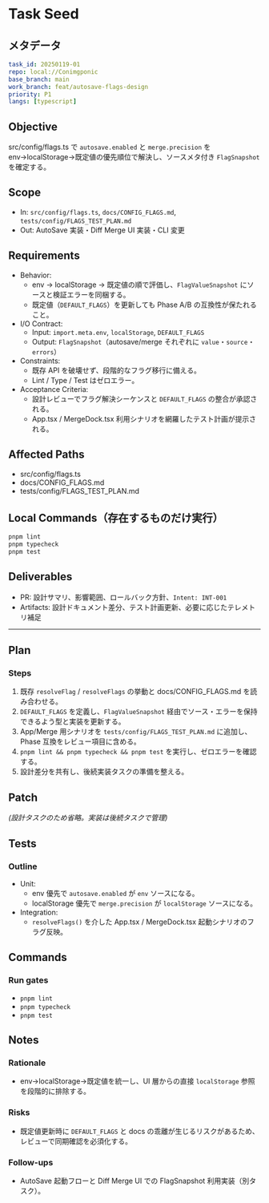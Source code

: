 # Task Seed

## メタデータ

```yaml
task_id: 20250119-01
repo: local://Conimgponic
base_branch: main
work_branch: feat/autosave-flags-design
priority: P1
langs: [typescript]
```

## Objective

src/config/flags.ts で `autosave.enabled` と `merge.precision` を env→localStorage→既定値の優先順位で解決し、ソースメタ付き `FlagSnapshot` を確定する。

## Scope

- In: `src/config/flags.ts`, `docs/CONFIG_FLAGS.md`, `tests/config/FLAGS_TEST_PLAN.md`
- Out: AutoSave 実装・Diff Merge UI 実装・CLI 変更

## Requirements

- Behavior:
  - env → localStorage → 既定値の順で評価し、`FlagValueSnapshot` にソースと検証エラーを同梱する。
  - 既定値（`DEFAULT_FLAGS`）を更新しても Phase A/B の互換性が保たれること。
- I/O Contract:
  - Input: `import.meta.env`, `localStorage`, `DEFAULT_FLAGS`
  - Output: `FlagSnapshot`（autosave/merge それぞれに `value`・`source`・`errors`）
- Constraints:
  - 既存 API を破壊せず、段階的なフラグ移行に備える。
  - Lint / Type / Test はゼロエラー。
- Acceptance Criteria:
  - 設計レビューでフラグ解決シーケンスと `DEFAULT_FLAGS` の整合が承認される。
  - App.tsx / MergeDock.tsx 利用シナリオを網羅したテスト計画が提示される。

## Affected Paths

- src/config/flags.ts
- docs/CONFIG_FLAGS.md
- tests/config/FLAGS_TEST_PLAN.md

## Local Commands（存在するものだけ実行）

```bash
pnpm lint
pnpm typecheck
pnpm test
```

## Deliverables

- PR: 設計サマリ、影響範囲、ロールバック方針、`Intent: INT-001`
- Artifacts: 設計ドキュメント差分、テスト計画更新、必要に応じたテレメトリ補足

---

## Plan

### Steps

1) 既存 `resolveFlag` / `resolveFlags` の挙動と docs/CONFIG_FLAGS.md を読み合わせる。
2) `DEFAULT_FLAGS` を定義し、`FlagValueSnapshot` 経由でソース・エラーを保持できるよう型と実装を更新する。
3) App/Merge 用シナリオを `tests/config/FLAGS_TEST_PLAN.md` に追加し、Phase 互換をレビュー項目に含める。
4) `pnpm lint && pnpm typecheck && pnpm test` を実行し、ゼロエラーを確認する。
5) 設計差分を共有し、後続実装タスクの準備を整える。

## Patch

_(設計タスクのため省略。実装は後続タスクで管理)_

## Tests

### Outline

- Unit:
  - env 優先で `autosave.enabled` が `env` ソースになる。
  - localStorage 優先で `merge.precision` が `localStorage` ソースになる。
- Integration:
  - `resolveFlags()` を介した App.tsx / MergeDock.tsx 起動シナリオのフラグ反映。

## Commands

### Run gates

- `pnpm lint`
- `pnpm typecheck`
- `pnpm test`

## Notes

### Rationale

- env→localStorage→既定値を統一し、UI 層からの直接 `localStorage` 参照を段階的に排除する。

### Risks

- 既定値更新時に `DEFAULT_FLAGS` と docs の乖離が生じるリスクがあるため、レビューで同期確認を必須化する。

### Follow-ups

- AutoSave 起動フローと Diff Merge UI での FlagSnapshot 利用実装（別タスク）。
